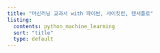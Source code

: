 ```yaml
---
title: "머신러닝 교과서 with 파이썬, 사이킷런, 텐서플로"
listing:
  contents: python_machine_learning
  sort: "title"
  type: default
---
```

